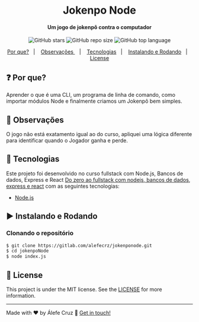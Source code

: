 <h1 align="center">
   Jokenpo Node
</h1>

<h4 align="center">
  Um jogo de jokenpô contra o computador
</h4>
<p align="center">
  <img alt="GitHub stars" src="https://img.shields.io/github/stars/alefecrz/Jokenpo-Node">
  <img alt="GitHub repo size" src="https://img.shields.io/github/repo-size/alefecrz/Jokenpo-Node">
  <img alt="GitHub top language" src="https://img.shields.io/github/languages/top/alefecrz/Jokenpo-Node">  
</p>

<p align="center">
  <a href="#question-por-que">Por que?</a>&nbsp;&nbsp;&nbsp;|&nbsp;&nbsp;&nbsp;
  <a href="#information_desk_person-observações">Observações </a>&nbsp;&nbsp;&nbsp;|&nbsp;&nbsp;&nbsp;
  <a href="#rocket-tecnologias">Tecnologias</a>&nbsp;&nbsp;&nbsp;|&nbsp;&nbsp;&nbsp;
  <a href="#arrow_forward-instalando-e-rodando">Instalando e Rodando</a>&nbsp;&nbsp;&nbsp;|&nbsp;&nbsp;&nbsp;
  <a href="#memo-license">License</a>
</p>

## :question: Por que?

  Aprender o que é uma CLI, um programa de linha de comando, como importar módulos Node e finalmente criamos um Jokenpô bem    simples.

## :information_desk_person: Observações 

 O jogo não está exatamento igual ao do curso, apliquei uma lógica diferente para identificar quando o Jogador ganha e perde.

## :rocket: Tecnologias

Este projeto foi desenvolvido no curso fullstack com Node.js, Bancos de dados, Express e React [Do zero ao fullstack com nodejs, bancos de dados, express e react](https://woliveiras.com.br/curso/do-zero-ao-fullstack-com-nodejs-bancos-de-dados-express-e-react/) com as seguintes tecnologias:

-  [Node.js][nodejs]

## :arrow_forward: Instalando e Rodando

### Clonando o repositório

```sh
$ git clone https://gitlab.com/alefecrz/jokenponode.git
$ cd jokenpoNode
$ node index.js
```

## :memo: License
This project is under the MIT license. See the [LICENSE](/LICENSE) for more information.

---

Made with ♥ by Álefe Cruz :wave: [Get in touch!](https://www.alefecruz.com/)

[nodejs]: https://nodejs.org/
[vc]: https://code.visualstudio.com/

